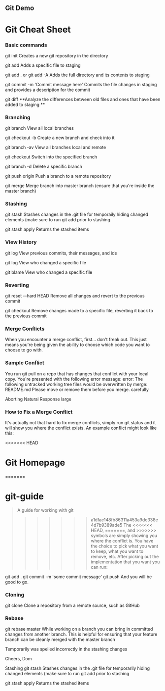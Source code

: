 ## Git Demo
# Git Cheat Sheet
### Basic commands

git init Creates a new git repository in the directory

git add <file name> Adds a specific file to staging

git add . or git add -A Adds the full directory and its contents to staging

git commit -m 'Commit message here' Commits the file changes in staging and provides a description for the commit


git diff **Analyze the differences between old files and ones that have been added to staging **

### Branching
git branch View all local branches

git checkout -b <branch name> Create a new branch and check into it

git branch -av View all branches local and remote

git checkout <branch name> Switch into the specified branch

git branch -d <branch name> Delete a specific branch

git push origin <branch name> Push a branch to a remote repository

git merge <branch name> Merge branch into master branch (ensure that you're inside the master branch)

### Stashing
git stash Stashes changes in the .git file for temporaily hiding changed elements (make sure to run git add prior to stashing

git stash apply Returns the stashed items

### View History
git log View previous commits, their messages, and ids

git log <file name> View who changed a specific file

git blame <file name> View who changed a specific file

### Reverting
git reset --hard HEAD Remove all changes and revert to the previous commit

git checkout <file name> Remove changes made to a specific file, reverting it back to the previous commit

### Merge Conflicts
When you encounter a merge conflict, first... don't freak out. This just means you're being given the ability to choose which code you want to choose to go with.

### Sample Conflict
You run git pull on a repo that has changes that conflict with your local copy.
You're presented with the following error message:
error: The following untracked working tree files would be overwritten by merge:
README.md
Please move or remove them before you merge. carefully

Aborting
Natural Response
large

### How to Fix a Merge Conflict
It's actually not that hard to fix merge conflicts, simply run git status and it will show you where the conflict exists. An example conflict might look like this:

<<<<<<< HEAD
# Git Homepage
=======
# git-guide

> A guide for working with git
>>>>>>> a1dfac148fb86311a453a9de338e4d7b9389ade5
The <<<<<<< HEAD, =======, and >>>>>>> symbols are simply showing you where the conflict is. You have the choice to pick what you want to keep, what you want to remove, etc. After picking out the implementation that you want you can run:

git add .
git commit -m 'some commit message'
git push
And you will be good to go.

### Cloning
git clone <link to repo> Clone a repository from a remote source, such as GitHub

### Rebase
git rebase master While working on a branch you can bring in committed changes from another branch. This is helpful for ensuring that your feature branch can be cleanly merged with the master branch

Temporarily was spelled incorrectly in the stashing changes

Cheers,
Dom

Stashing
git stash Stashes changes in the .git file for temporarily hiding changed elements (make sure to run git add prior to stashing

git stash apply Returns the stashed items
